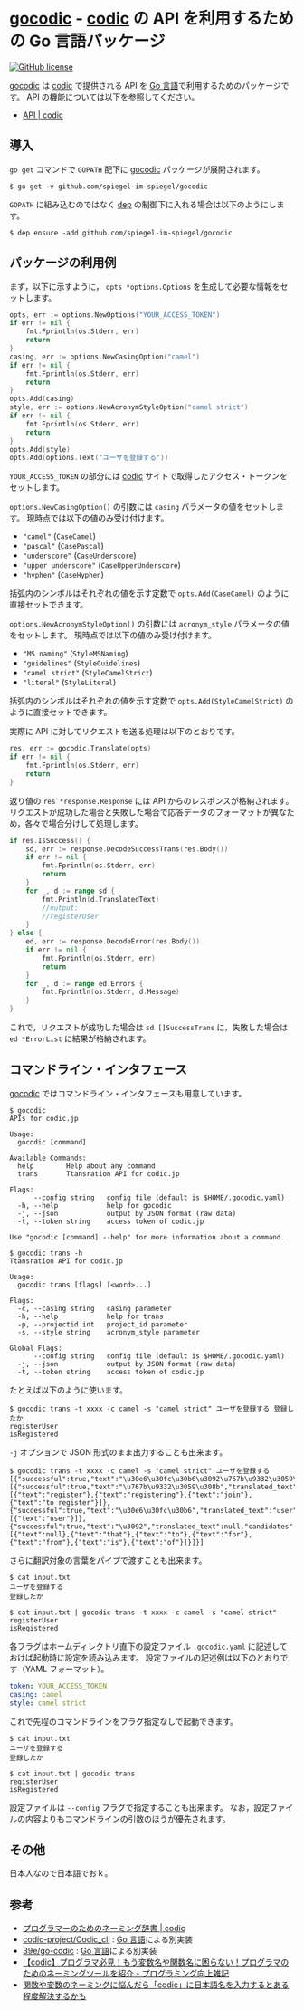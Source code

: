 # [gocodic] - [codic] の API を利用するための Go 言語パッケージ

[![GitHub license](https://img.shields.io/badge/license-MIT-blue.svg)](https://github.com/spiegel-im-spiegel/gocodic/blob/master/LICENSE)


[gocodic] は [codic] で提供される API を [Go 言語]で利用するためのパッケージです。
API の機能については以下を参照してください。

- [API | codic](https://codic.jp/docs/api)

## 導入

`go get` コマンドで `GOPATH` 配下に [gocodic] パッケージが展開されます。

```
$ go get -v github.com/spiegel-im-spiegel/gocodic
```

`GOPATH` に組み込むのではなく [dep] の制御下に入れる場合は以下のようにします。

```
$ dep ensure -add github.com/spiegel-im-spiegel/gocodic
```

## パッケージの利用例

まず，以下に示すように， `opts *options.Options` を生成して必要な情報をセットします。

```go
opts, err := options.NewOptions("YOUR_ACCESS_TOKEN")
if err != nil {
    fmt.Fprintln(os.Stderr, err)
    return
}
casing, err := options.NewCasingOption("camel")
if err != nil {
    fmt.Fprintln(os.Stderr, err)
    return
}
opts.Add(casing)
style, err := options.NewAcronymStyleOption("camel strict")
if err != nil {
    fmt.Fprintln(os.Stderr, err)
    return
}
opts.Add(style)
opts.Add(options.Text("ユーザを登録する"))
```

`YOUR_ACCESS_TOKEN` の部分には [codic] サイトで取得したアクセス・トークンをセットします。

`options.NewCasingOption()` の引数には `casing` パラメータの値をセットします。
現時点では以下の値のみ受け付けます。

- `"camel"` (`CaseCamel`)
- `"pascal"` (`CasePascal`)
- `"underscore"` (`CaseUnderscore`)
- `"upper underscore"` (`CaseUpperUnderscore`)
- `"hyphen"` (`CaseHyphen`)

括弧内のシンボルはそれぞれの値を示す定数で `opts.Add(CaseCamel)` のように直接セットできます。

`options.NewAcronymStyleOption()` の引数には `acronym_style` パラメータの値をセットします。
現時点では以下の値のみ受け付けます。

- `"MS naming"` (`StyleMSNaming`)
- `"guidelines"` (`StyleGuidelines`)
- `"camel strict"` (`StyleCamelStrict`)
- `"literal"` (`StyleLiteral`)

括弧内のシンボルはそれぞれの値を示す定数で `opts.Add(StyleCamelStrict)` のように直接セットできます。

実際に API に対してリクエストを送る処理は以下のとおりです。

```go
res, err := gocodic.Translate(opts)
if err != nil {
    fmt.Fprintln(os.Stderr, err)
    return
}
```

返り値の `res *response.Response` には API からのレスポンスが格納されます。
リクエストが成功した場合と失敗した場合で応答データのフォーマットが異なため，各々で場合分けして処理します。

```go
if res.IsSuccess() {
    sd, err := response.DecodeSuccessTrans(res.Body())
    if err != nil {
        fmt.Fprintln(os.Stderr, err)
        return
    }
    for _, d := range sd {
        fmt.Println(d.TranslatedText)
        //output:
        //registerUser
    }
} else {
    ed, err := response.DecodeError(res.Body())
    if err != nil {
        fmt.Fprintln(os.Stderr, err)
        return
    }
    for _, d := range ed.Errors {
        fmt.Fprintln(os.Stderr, d.Message)
    }
}
```

これで，リクエストが成功した場合は `sd []SuccessTrans` に，失敗した場合は `ed *ErrorList` に結果が格納されます。

## コマンドライン・インタフェース

[gocodic] ではコマンドライン・インタフェースも用意しています。

```
$ gocodic
APIs for codic.jp

Usage:
  gocodic [command]

Available Commands:
  help        Help about any command
  trans       Ttansration API for codic.jp

Flags:
      --config string   config file (default is $HOME/.gocodic.yaml)
  -h, --help            help for gocodic
  -j, --json            output by JSON format (raw data)
  -t, --token string    access token of codic.jp

Use "gocodic [command] --help" for more information about a command.

$ gocodic trans -h
Ttansration API for codic.jp

Usage:
  gocodic trans [flags] [<word>...]

Flags:
  -c, --casing string   casing parameter
  -h, --help            help for trans
  -p, --projectid int   project_id parameter
  -s, --style string    acronym_style parameter

Global Flags:
      --config string   config file (default is $HOME/.gocodic.yaml)
  -j, --json            output by JSON format (raw data)
  -t, --token string    access token of codic.jp
```

たとえば以下のように使います。

```
$ gocodic trans -t xxxx -c camel -s "camel strict" ユーザを登録する 登録したか
registerUser
isRegistered
```

`-j` オプションで JSON 形式のまま出力することも出来ます。

```
$ gocodic trans -t xxxx -c camel -s "camel strict" ユーザを登録する
[{"successful":true,"text":"\u30e6\u30fc\u30b6\u3092\u767b\u9332\u3059\u308b","translated_text":"registerUser","words":[{"successful":true,"text":"\u767b\u9332\u3059\u308b","translated_text":"register","candidates":[{"text":"register"},{"text":"registering"},{"text":"join"},{"text":"to register"}]},{"successful":true,"text":"\u30e6\u30fc\u30b6","translated_text":"user","candidates":[{"text":"user"}]},{"successful":true,"text":"\u3092","translated_text":null,"candidates":[{"text":null},{"text":"that"},{"text":"to"},{"text":"for"},{"text":"from"},{"text":"is"},{"text":"of"}]}]}]
```

さらに翻訳対象の言葉をパイプで渡すことも出来ます。

```
$ cat input.txt
ユーザを登録する
登録したか

$ cat input.txt | gocodic trans -t xxxx -c camel -s "camel strict"
registerUser
isRegistered
```


各フラグはホームディレクトリ直下の設定ファイル `.gocodic.yaml` に記述しておけば起動時に設定を読み込みます。
設定ファイルの記述例は以下のとおりです（YAML フォーマット）。

```yaml
token: YOUR_ACCESS_TOKEN
casing: camel
style: camel strict
```

これで先程のコマンドラインをフラグ指定なしで起動できます。

```
$ cat input.txt
ユーザを登録する
登録したか

$ cat input.txt | gocodic trans
registerUser
isRegistered
```

設定ファイルは `--config` フラグで指定することも出来ます。
なお，設定ファイルの内容よりもコマンドラインの引数のほうが優先されます。

## その他

日本人なので日本語でおｋ。

## 参考

- [プログラマーのためのネーミング辞書 | codic](https://codic.jp/)
- [codic-project/Codic_cli](https://github.com/codic-project/Codic_cli) : [Go 言語]による別実装
- [39e/go-codic](https://github.com/39e/go-codic) : [Go 言語]による別実装
- [【codic】プログラマ必見！もう変数名や関数名に困らない！プログラマのためのネーミングツールを紹介 - プログラミング向上雑記](http://niisi.hatenablog.jp/entry/2016/08/17/171000)
- [関数や変数のネーミングに悩んだら「codic」に日本語名を入力するとある程度解決するかも](https://nelog.jp/codic)

[gocodic]: https://github.com/spiegel-im-spiegel/gocodic "spiegel-im-spiegel/gocodic: codic の API を利用するための Go 言語パッケージ"
[codic]: https://codic.jp/ "プログラマーのためのネーミング辞書 | codic"
[dep]: https://github.com/golang/dep "golang/dep: Go dependency management tool"
[Go 言語]: https://golang.org/ "The Go Programming Language"
